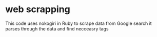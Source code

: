 <h1>web scrapping</h1>
This code uses nokogiri in Ruby to scrape data from Google search it parses through the data and find necceasry tags 
